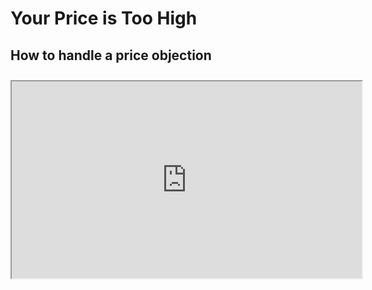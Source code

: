 # Your Price is Too High

## How to handle a price objection

<div style="position: relative; padding-bottom: 52.7086383601757%; height: 0;"><iframe height="315" src="https://www.loom.com/embed/43909c2eb76c4936a9a5b4739a9bed61" style="position: absolute; top: 0; left: 0; margin: 10px auto; display: block; clear: both;" width="560" allowfullscreen="allowfullscreen" data-service="loom" data-mce-fragment="1"></iframe></div>
